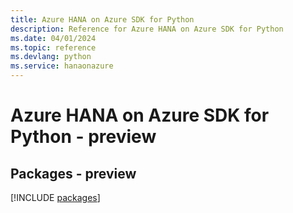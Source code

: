 ```yaml
---
title: Azure HANA on Azure SDK for Python
description: Reference for Azure HANA on Azure SDK for Python
ms.date: 04/01/2024
ms.topic: reference
ms.devlang: python
ms.service: hanaonazure
---
```

# Azure HANA on Azure SDK for Python - preview
## Packages - preview
[!INCLUDE [packages](hana-on-azure-index.md)]